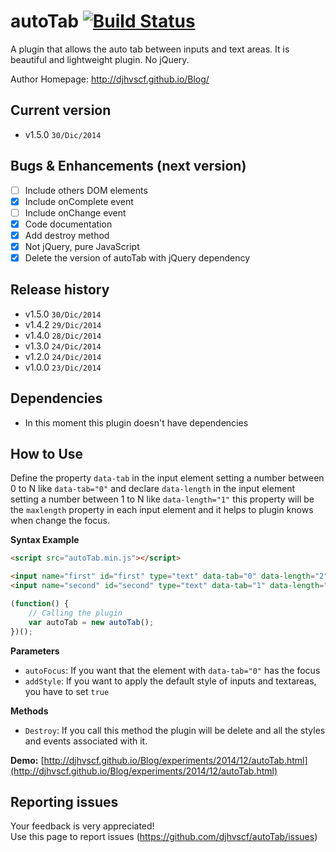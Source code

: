 # autoTab [![Build Status](https://travis-ci.org/djhvscf/autoTab.svg?branch=master)](https://travis-ci.org/djhvscf/autoTab)
A plugin that allows the auto tab between inputs and text areas. It is beautiful and lightweight plugin. No jQuery.

Author Homepage:      http://djhvscf.github.io/Blog/<br />

## Current version
* v1.5.0 `30/Dic/2014`

## Bugs & Enhancements (next version)
* [ ] Include others DOM elements
* [X] Include onComplete event
* [ ] Include onChange event
* [X] Code documentation
* [X] Add destroy method
* [X] Not jQuery, pure JavaScript
* [X] Delete the version of autoTab with jQuery dependency

## Release history
* v1.5.0 `30/Dic/2014`
* v1.4.2 `29/Dic/2014`
* v1.4.0 `28/Dic/2014`
* v1.3.0 `24/Dic/2014`
* v1.2.0 `24/Dic/2014`
* v1.0.0 `23/Dic/2014`

## Dependencies
* In this moment this plugin doesn't have dependencies

## How to Use
Define the property `data-tab` in the input element setting a number between 0 to N like `data-tab="0"` and declare `data-length` in the input element setting a number between 1 to N like `data-length="1"`
this property will be the `maxlength` property in each input element and it helps to plugin knows when change the focus.

**Syntax Example**  
```html
<script src="autoTab.min.js"></script>

<input name="first" id="first" type="text" data-tab="0" data-length="2">
<input name="second" id="second" type="text" data-tab="1" data-length="2">
```
```javascript
(function() {
	// Calling the plugin
	var autoTab = new autoTab();
})();
```

**Parameters**   
* `autoFocus`: If you want that the element with `data-tab="0"` has the focus
* `addStyle`: If you want to apply the default style of inputs and textareas, you have to set `true`

**Methods**
* `Destroy`: If you call this method the plugin will be delete and all the styles and events associated with it.

**Demo:** [http://djhvscf.github.io/Blog/experiments/2014/12/autoTab.html](http://djhvscf.github.io/Blog/experiments/2014/12/autoTab.html)

## Reporting issues
Your feedback is very appreciated! <br />
Use this page to report issues (https://github.com/djhvscf/autoTab/issues)